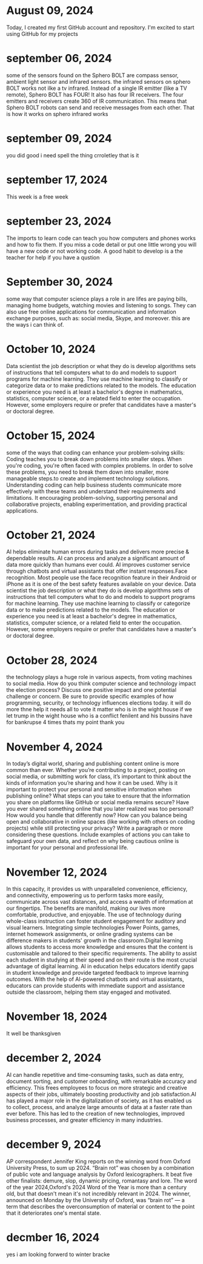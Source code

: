 # August 09, 2024 
Today, I created my first GitHub account and repository. I'm excited to start using GitHub for my projects
# september 06, 2024
some of the sensors found on the Sphero BOLT are compass sensor, ambient light sensor and infrared sensors.
the infrared sensors on sphero BOLT works not ilke a tv infrared. Instead of a single IR emitter (like a TV remote), Sphero BOLT has FOUR! It also has four IR receivers. The four emitters and receivers create 360 of IR communication. This means that Sphero BOLT robots can send and receive messages from each other. That is how it works on sphero infrared works
# september 09, 2024
you did good i need spell the thing crroletley  that is it
# september 17, 2024
This week is a free week
 # september 23, 2024
 The imports to learn code can teach you how computers and phones works and how to fix them.
 If you miss a code detail or put one little wrong you will have a new code or not working code.
 A good habit to develop is a the teacher for help if you have a qustion
 # September 30, 2024
 some way that computer science plays a role in are lifes are paying bills, managing home budgets, watching movies and listening to songs. They can also use free online applications for communication and information exchange purposes, such as: social media, Skype, and moreover. this are the ways i can think of.
# October 10, 2024
Data scientist the job description or what they do is develop algorithms sets of instructions that tell computers what to do and models to support programs for machine learning. They use machine learning to classify or categorize data or to make predictions related to the models. The education or experience you need is at least a bachelor's degree in mathematics, statistics, computer science, or a related field to enter the occupation. However, some employers require or prefer that candidates have a master's or doctoral degree.
# October 15, 2024
some of the ways that coding can enhance your problem-solving skills: Coding teaches you to break down problems into smaller steps. When you're coding, you're often faced with complex problems. In order to solve these problems, you need to break them down into smaller, more manageable steps.to create and implement technology solutions. Understanding coding can help business students communicate more effectively with these teams and understand their requirements and limitations. It encouraging problem-solving, supporting personal and collaborative projects, enabling experimentation, and providing practical applications. 
# October 21, 2024
AI helps eliminate human errors during tasks and delivers more precise & dependable results. AI can process and analyze a significant amount of data more quickly than humans ever could. AI improves customer service through chatbots and virtual assistants that offer instant responses.Face recognition. Most people use the face recognition feature in their Android or iPhone as it is one of the best safety features available on your device.
Data scientist the job description or what they do is develop algorithms sets of instructions that tell computers what to do and models to support programs for machine learning. They use machine learning to classify or categorize data or to make predictions related to the models. The education or experience you need is at least a bachelor's degree in mathematics, statistics, computer science, or a related field to enter the occupation. However, some employers require or prefer that candidates have a master's or doctoral degree.
# October 28, 2024
the technology plays a huge role in various aspects, from voting machines to social media. How do you think computer science and technology impact the election process? Discuss one positive impact and one potential challenge or concern. Be sure to provide specific examples of how programming, security, or technology influences elections today. it will do more thne help it needs all to vote it matter who is in the wight house  if we let trump in the wight house who is a conflict fenilent and his bussins have for bankrupse 4 times thats my point thank you
# November 4, 2024
In today’s digital world, sharing and publishing content online is more common than ever. Whether you’re contributing to a project, posting on social media, or submitting work for class, it’s important to think about the kinds of information you’re sharing and how it can be used. Why is it important to protect your personal and sensitive information when publishing online?
What steps can you take to ensure that the information you share on platforms like GitHub or social media remains secure?
Have you ever shared something online that you later realized was too personal? How would you handle that differently now?
How can you balance being open and collaborative in online spaces (like working with others on coding projects) while still protecting your privacy? Write a paragraph or more considering these questions. Include examples of actions you can take to safeguard your own data, and reflect on why being cautious online is important for your personal and professional life.
# November 12, 2024
In this capacity, it provides us with unparalleled convenience, efficiency, and connectivity, empowering us to perform tasks more easily, communicate across vast distances, and access a wealth of information at our fingertips. The benefits are manifold, making our lives more comfortable, productive, and enjoyable. The use of technology during whole-class instruction can foster student engagement for auditory and visual learners. Integrating simple technologies Power Points, games, internet homework assignments, or online grading systems can be difference makers in students' growth in the classroom.Digital learning allows students to access more knowledge and ensures that the content is customisable and tailored to their specific requirements. The ability to assist each student in studying at their speed and on their route is the most crucial advantage of digital learning. AI in education helps educators identify gaps in student knowledge and provide targeted feedback to improve learning outcomes. With the help of AI-powered chatbots and virtual assistants, educators can provide students with immediate support and assistance outside the classroom, helping them stay engaged and motivated.
# November 18, 2024
It well be thanksgiven
# december 2, 2024
AI can handle repetitive and time-consuming tasks, such as data entry, document sorting, and customer onboarding, with remarkable accuracy and efficiency. This frees employees to focus on more strategic and creative aspects of their jobs, ultimately boosting productivity and job satisfaction.AI has played a major role in the digitalization of society, as it has enabled us to collect, process, and analyze large amounts of data at a faster rate than ever before. This has led to the creation of new technologies, improved business processes, and greater efficiency in many industries.
# december 9, 2024
AP correspondent Jennifer King reports on the winning word from Oxford University Press, to sum up 2024. “Brain rot” was chosen by a combination of public vote and language analysis by Oxford lexicographers. It beat five other finalists: demure, slop, dynamic pricing, romantasy and lore.
The word of the year 2024,Oxford's 2024 Word of the Year is more than a century old, but that doesn't mean it's not incredibly relevant in 2024. The winner, announced on Monday by the University of Oxford, was “brain rot” — a term that describes the overconsumption of material or content to the point that it deteriorates one's mental state.
# decmber 16, 2024
yes i am looking forwerd to winter bracke
